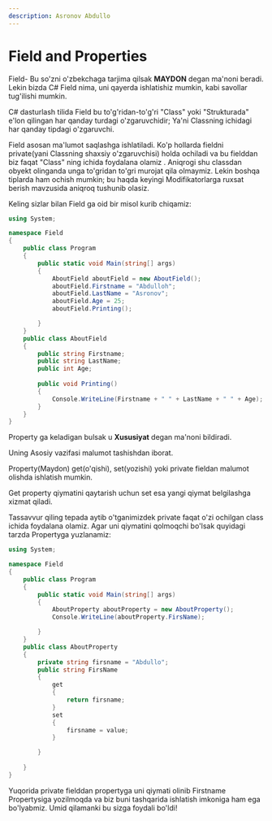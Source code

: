```yaml
---
description: Asronov Abdullo
---
```


# Field and Properties

Field- Bu so'zni o'zbekchaga tarjima qilsak **MAYDON** degan ma'noni beradi. Lekin bizda  C# Field nima, uni qayerda ishlatishiz mumkin, kabi savollar tug'ilishi mumkin.  

C# dasturlash tilida  Field  bu  to'g'ridan-to'g'ri "Class" yoki "Strukturada" e'lon qilingan har qanday turdagi o'zgaruvchidir;  Ya'ni Classning ichidagi har qanday tipdagi o'zgaruvchi.

Field asosan ma'lumot saqlashga ishlatiladi. Ko'p hollarda fieldni private(yani Classning shaxsiy o'zgaruvchisi) holda ochiladi va bu fielddan biz faqat "Class" ning ichida foydalana olamiz . Aniqrogi shu classdan obyekt olinganda unga to'gridan to'gri murojat qila olmaymiz. Lekin boshqa tiplarda ham ochish mumkin; bu haqda keyingi Modifikatorlarga ruxsat berish mavzusida aniqroq tushunib olasiz.

Keling sizlar bilan Field ga oid bir misol kurib chiqamiz:
```csharp
using System;

namespace Field
{
    public class Program
    {
        public static void Main(string[] args)
        {
            AboutField aboutField = new AboutField();
            aboutField.Firstname = "Abdulloh";
            aboutField.LastName = "Asronov";
            aboutField.Age = 25;
            aboutField.Printing();

        }
    }
    public class AboutField
    {
        public string Firstname;
        public string LastName;
        public int Age;
        
        public void Printing()
        {
            Console.WriteLine(Firstname + " " + LastName + " " + Age);
        } 
    }
}
```

Property ga keladigan bulsak u **Xususiyat** degan ma'noni bildiradi.

Uning Asosiy vazifasi malumot tashishdan iborat.

Property(Maydon) get(o'qishi), set(yozishi)  yoki private fieldan malumot olishda ishlatish mumkin.

Get  property qiymatini qaytarish uchun set esa yangi qiymat belgilashga xizmat qiladi.

Tassavvur qiling tepada aytib o'tganimizdek private faqat o'zi ochilgan class ichida foydalana olamiz. Agar uni qiymatini qolmoqchi bo'lsak quyidagi tarzda Propertyga yuzlanamiz:

```csharp
using System;

namespace Field
{
    public class Program
    {
        public static void Main(string[] args)
        {
            AboutProperty aboutProperty = new AboutProperty();
            Console.WriteLine(aboutProperty.FirsName);

        }
    }
    public class AboutProperty
    {
        private string firsname = "Abdullo";
        public string FirsName
        {
            get
            {
                return firsname;
            }
            set
            {
                firsname = value;
            }

        }
       
    }
}
```

Yuqorida private fielddan propertyga uni qiymati olinib Firstname Propertysiga yozilmoqda va biz buni tashqarida ishlatish imkoniga ham ega bo'lyabmiz.
Umid qilamanki bu sizga foydali bo'ldi!
